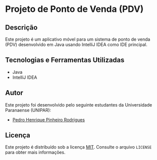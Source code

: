 # Projeto de Ponto de Venda (PDV)

## Descrição

Este projeto é um aplicativo móvel para um sistema de ponto de venda (PDV) desenvolvido em Java usando IntelliJ IDEA como IDE principal.

## Tecnologias e Ferramentas Utilizadas

- Java
- IntelliJ IDEA
## Autor

Este projeto foi desenvolvido pelo seguinte estudantes da Universidade Paranaense (UNIPAR):

- [Pedro Henrique Pinheiro Rodrigues](https://github.com/R0DRlGUES)
  
## Licença

Este projeto é distribuído sob a licença [MIT](https://github.com/seu-usuario/seu-repositorio/blob/master/LICENSE). Consulte o arquivo `LICENSE` para obter mais informações.
